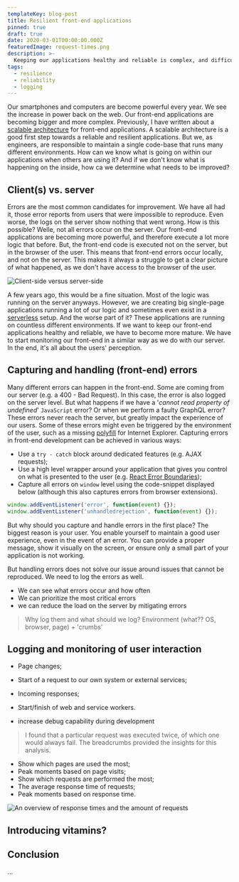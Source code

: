 ```yaml
---
templateKey: blog-post
title: Resilient front-end applications
pinned: true
draft: true
date: 2020-03-01T00:00:00.000Z
featuredImage: request-times.png
description: >-
  Keeping our applications healthy and reliable is complex, and difficult to achieve
tags:
  - resilience
  - reliability
  - logging
---
```


Our smartphones and computers are become powerful every year. We see the increase in power back on the web. Our front-end applications are becoming bigger and more complex. Previously, I have written about a [scalable architecture](/blog/scalable-front-end-architecture/) for front-end applications. A scalable architecture is a good first step towards a reliable and resilient applications. But we, as engineers, are responsible to maintain a single code-base that runs many different environments. How can we know what is going on within our applications when others are using it? And if we don't know what is happening on the inside, how ca we determine what needs to be improved?

## Client(s) vs. server

Errors are the most common candidates for improvement. We have all had it, those error reports from users that were impossible to reproduce. Even worse, the logs on the server show nothing that went wrong. How is this possible? Welle, not all errors occur on the server. Our front-end applications are becoming more powerful, and therefore execute a lot more logic that before. But, the front-end code is executed not on the server, but in the browser of the user. This means that front-end errors occur locally, and not on the server. This makes it always a struggle to get a clear picture of what happened, as we don't have access to the browser of the user.

![Client-side versus server-side](/img/client-vs-server.png 'Client-side versus server-side')

A few years ago, this would be a fine situation. Most of the logic was running on the server anyways. However, we are creating big single-page applications running a lot of our logic and sometimes even exist in a [serverless](https://serverless.com/) setup. And the worse part of it? These applications are running on countless different environments. If we want to keep our front-end applications healthy and reliable, we have to become more mature. We have to start monitoring our front-end in a similar way as we do with our server. In the end, it's all about the users' perception.

## Capturing and handling (front-end) errors

Many different errors can happen in the front-end. Some are coming from our server (e.g. a 400 - Bad Request). In this case, the error is also logged on the server level. But what happens if we have a '_cannot read property of undefined_' `JavaScript` error? Or when we perform a faulty GraphQL error? These errors never reach the server, but greatly impact the experience of our users. Some of these errors might even be triggered by the environment of the user, such as a missing [polyfill](https://developer.mozilla.org/en-US/docs/Glossary/Polyfill) for Internet Explorer. Capturing errors in front-end development can be achieved in various ways:

- Use a `try - catch` block around dedicated features (e.g. AJAX requests);
- Use a high level wrapper around your application that gives you control on what is presented to the user (e.g. [React Error Boundaries](https://reactjs.org/docs/error-boundaries.html));
- Capture all errors on `window` level using the code-snippet displayed below (although this also captures errors from browser extensions).

```js
window.addEventListener('error', function(event) {});
window.addEventListener('unhandledrejection', function(event) {});
```

But why should you capture and handle errors in the first place? The biggest reason is your user. You enable yourself to maintain a good user experience, even in the event of an error. You can provide a proper message, show it visually on the screen, or ensure only a small part of your application is not working.

But handling errors does not solve our issue around issues that cannot be reproduced. We need to log the errors as well.

- We can see what errors occur and how often
- We can prioritize the most critical errors
- we can reduce the load on the server by mitigating errors

> Why log them and what should we log? Environment (what?? OS, browser, page) + 'crumbs'

## Logging and monitoring of user interaction

- Page changes;
- Start of a request to our own system or external services;
- Incoming responses;
- Start/finish of web and service workers.

- increase debug capability during development

> I found that a particular request was executed twice, of which one would always fail. The breadcrumbs provided the insights for this analysis.

- Show which pages are used the most;
- Peak moments based on page visits;
- Show which requests are performed the most;
- The average response time of requests;
- Peak moments based on response time.

![An overview of response times and the amount of requests](/img/request-times.png 'An overview of response times and the amount of requests')

## Introducing vitamins?

## Conclusion

...
